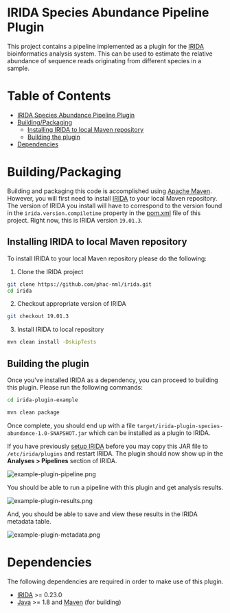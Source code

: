 # IRIDA Species Abundance Pipeline Plugin

This project contains a pipeline implemented as a plugin for the [IRIDA][] bioinformatics analysis system. 
This can be used to estimate the relative abundance of sequence reads originating from different species in a sample.

# Table of Contents

   * [IRIDA Species Abundance Pipeline Plugin](#irida-example-pipeline-plugin)
   * [Building/Packaging](#buildingpackaging)
      * [Installing IRIDA to local Maven repository](#installing-irida-to-local-maven-repository)
      * [Building the plugin](#building-the-plugin)
   * [Dependencies](#dependencies)

# Building/Packaging

Building and packaging this code is accomplished using [Apache Maven][maven]. However, you will first need to install [IRIDA][] to your local Maven repository. The version of IRIDA you install will have to correspond to the version found in the `irida.version.compiletime` property in the [pom.xml][] file of this project. Right now, this is IRIDA version `19.01.3`.

## Installing IRIDA to local Maven repository

To install IRIDA to your local Maven repository please do the following:

1. Clone the IRIDA project

```bash
git clone https://github.com/phac-nml/irida.git
cd irida
```

2. Checkout appropriate version of IRIDA

```bash
git checkout 19.01.3
```

3. Install IRIDA to local repository

```bash
mvn clean install -DskipTests
```

## Building the plugin

Once you've installed IRIDA as a dependency, you can proceed to building this plugin. Please run the following commands:

```bash
cd irida-plugin-example

mvn clean package
```

Once complete, you should end up with a file `target/irida-plugin-species-abundance-1.0-SNAPSHOT.jar` which can be installed as a plugin to IRIDA.

If you have previously [setup IRIDA][irida-setup] before you may copy this JAR file to `/etc/irida/plugins` and restart IRIDA.  The plugin should now show up in the **Analyses > Pipelines** section of IRIDA.

![example-plugin-pipeline.png][]  

You should be able to run a pipeline with this plugin and get analysis results.

![example-plugin-results.png][]

And, you should be able to save and view these results in the IRIDA metadata table.

![example-plugin-metadata.png][]

# Dependencies

The following dependencies are required in order to make use of this plugin.

* [IRIDA][] >= 0.23.0
* [Java][] >= 1.8 and [Maven][maven] (for building)

[maven]: https://maven.apache.org/
[IRIDA]: http://irida.ca/
[Galaxy]: https://galaxyproject.org/
[Java]: https://www.java.com/
[irida-pipeline]: https://irida.corefacility.ca/documentation/developer/tools/pipelines/
[irida-pipeline-galaxy]: https://irida.corefacility.ca/documentation/developer/tools/pipelines/#galaxy-workflow-development
[irida-wf-ga2xml]: https://github.com/phac-nml/irida-wf-ga2xml
[pom.xml]: pom.xml
[workflows-dir]: src/main/resources/workflows
[workflow-structure]: src/main/resources/workflows/0.1.0/irida_workflow_structure.ga
[example-plugin-java]: src/main/java/ca/corefacility/bioinformatics/irida/plugins/ExamplePlugin.java
[irida-plugin-java]: https://github.com/phac-nml/irida/tree/development/src/main/java/ca/corefacility/bioinformatics/irida/plugins/IridaPlugin.java
[irida-updater]: src/main/java/ca/corefacility/bioinformatics/irida/plugins/ExamplePluginUpdater.java
[irida-setup]: https://irida.corefacility.ca/documentation/administrator/index.html
[properties]: https://en.wikipedia.org/wiki/.properties
[messages]: src/main/resources/workflows/0.1.0/messages_en.properties
[maven-min-pom]: https://maven.apache.org/guides/introduction/introduction-to-the-pom.html#Minimal_POM
[pf4j-start]: https://pf4j.org/doc/getting-started.html
[example-plugin-results.png]: doc/images/example-plugin-results.png
[example-plugin-pipeline.png]: doc/images/example-plugin-pipeline.png
[example-plugin-metadata.png]: doc/images/example-plugin-metadata.png
[pipeline-parameters.png]: doc/images/pipeline-parameters.png
[example-plugin-save-results.png]: doc/images/example-plugin-save-results.png
